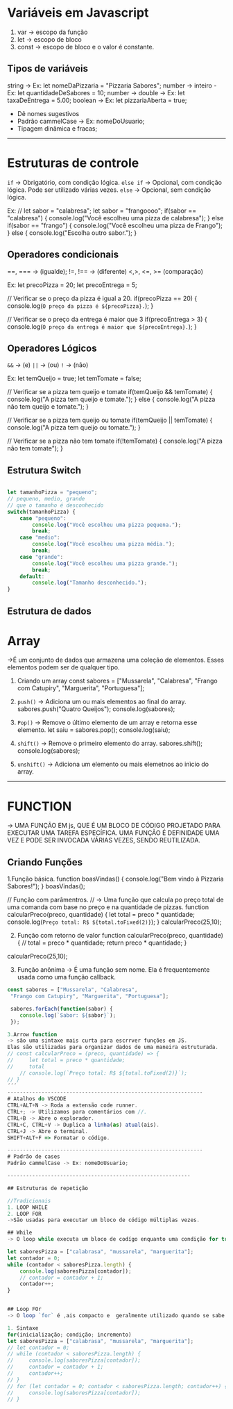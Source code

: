 # Variáveis em Javascript
1. var -> escopo da função
2. let -> escopo de bloco
3. const -> escopo de bloco e o valor é constante.

## Tipos de variáveis
string -> Ex: let nomeDaPizzaria = "Pizzaria Sabores";
number -> inteiro - Ex: let quantidadeDeSabores = 10;
number -> double -> Ex: let taxaDeEntrega = 5.00;
boolean -> Ex: let pizzariaAberta = true;

* Dê nomes sugestivos
* Padrão cammelCase -> Ex: nomeDoUsuario;
* Tipagem dinâmica e fracas;
---------------------------------------------------------------
# Estruturas de controle
`if` -> Obrigatório, com condição lógica.
`else if` -> Opcional, com condição lógica. Pode ser utilizado várias vezes.
`else` -> Opcional, sem condição lógica.

Ex:
// let sabor = "calabresa";
let sabor = "frangoooo";
if(sabor == "calabresa") {
   console.log("Você escolheu uma pizza de calabresa");
} else if(sabor == "frango") {
    console.log("Você escolheu uma pizza de Frango");
} else {
    console.log("Escolha outro sabor.");
}

## Operadores condicionais
==, === -> (igualde);
!=, !== -> (diferente)
<,>, <=, >= (comparação)

Ex:
let precoPizza = 20;
let precoEntrega = 5;

// Verificar se o preço da pizza é igual a 20.
if(precoPizza == 20) {
    console.log(`O preço da pizza é ${precoPizza}.`); 
}

// Verificar se o preço da entrega é maior que 3
if(precoEntrega > 3) {
    console.log(`O preço da entrega é maior que ${precoEntrega}.`);
}
## Operadores Lógicos
`&&` -> (e)
`||` -> (ou)
`!` -> (não)

Ex:
let temQueijo = true;
let temTomate = false;

// Verificar se a pizza tem queijo e tomate
if(temQueijo && temTomate) {
    console.log("A pizza tem queijo e tomate.");
} else {
    console.log("A pizza não tem queijo e tomate.");
}

// Verificar se a pizza tem queijo ou tomate
if(temQueijo || temTomate) {
    console.log("A pizza tem queijo ou tomate.");
}

// Verificar se a pizza não tem tomate
if(!temTomate) {
    console.log("A pizza não tem tomate");
}

## Estrutura Switch
```javascript

let tamanhoPizza = "pequeno";
// pequeno, medio, grande
// que o tamanho é desconhecido
switch(tamanhoPizza) {
    case "pequeno":
        console.log("Você escolheu uma pizza pequena.");
        break;
    case "medio":
        console.log("Você escolheu uma pizza média.");
        break;
    case "grande":
        console.log("Você escolheu uma pizza grande.");
        break;
    default:
        console.log("Tamanho desconhecido.");
}

```



## Estrutura de dados
# Array
->É um conjunto de dados que armazena uma coleção de elementos. Esses elementos podem ser de qualquer tipo.
1. Criando um array
const sabores = ["Mussarela", "Calabresa",
 "Frango com Catupiry", "Marguerita", "Portuguesa"];

2. `push()` -> Adiciona um ou mais elementos ao final do array.
sabores.push("Quatro Queijos");
console.log(sabores);

3. `Pop()` -> Remove o último elemento de um array e retorna esse elemento.
let saiu = sabores.pop();
console.log(saiu);

4. `shift()` -> Remove o primeiro elemento do array.
sabores.shift();
console.log(sabores);
5. `unshift()` -> Adiciona um elemento ou mais elemetnos ao inìcio do array.

---------------------------------------------------------------

# FUNCTION
-> UMA FUNÇÃO EM js, QUE É UM BLOCO DE CÓDIGO PROJETADO PARA EXECUTAR UMA TAREFA ESPECÍFICA. UMA FUNÇÃO É DEFINIDADE UMA VEZ E PODE SER INVOCADA VÁRIAS VEZES, SENDO REUTILIZADA.

## Criando Funções
1.Função básica.
function boasVindas() {
    console.log("Bem vindo à Pizzaria Sabores!");
}
boasVindas();

// Função com parâmentros.
// -> Uma função que calcula po preço total de uma comanda com base no preço e na quantidade de pizzas.
function calcularPreco(preco, quantidade) {
    let total = preco * quantidade;
    console.log(`Preço total: R$ ${total.toFixed(2)}`);
}
 calcularPreco(25,10);

 2. Função com retorno de valor
function calcularPreco(preco, quantidade) {
    // total = preco * quantidade;
    return preco * quantidade;
}

calcularPreco(25,10);

3. Função anônima
-> É uma função sem nome. Ela é frequentemente usada como uma função callback.

```javascript
const sabores = ["Mussarela", "Calabresa",
 "Frango com Catupiry", "Marguerita", "Portuguesa"];

 sabores.forEach(function(sabor) {
    console.log(`Sabor: ${sabor}`);
 });
```

```javascript
3.Arrow function
-> são uma sintaxe mais curta para escrrver funções em JS.
Elas são utilizadas para organizar dados de uma maneira estruturada.
// const calcularPreco = (preco, quantidade) => {
//     let total = preco * quantidade;
//     total
    // console.log(`Preço total: R$ ${total.toFixed(2)}`);
// }
´´´
---------------------------------------------------------------
# Atalhos do VSCODE
CTRL+ALT+N -> Roda a extensão code runner.
CTRL+; -> Utilizamos para comentários com //.
CTRL+B -> Abre o explorador.
CTRL+C, CTRL+V -> Duplica a linha(as) atual(ais).
CTRL+J -> Abre o terminal.
SHIFT+ALT+F => Formatar o código.

---------------------------------------------------------------
# Padrão de cases
Padrão cammelCase -> Ex: nomeDoUsuario;

-----------------------------------------------------------

## Estruturas de repetição

//Tradicionais
1. LOOP WHILE
2. LOOP FOR
->São usadas para executar um bloco de código múltiplas vezes.

## While
-> O loop while executa um bloco de codígo enquanto uma condição for true (verdadeiro).

let saboresPizza = ["calabrasa", "mussarela", "marguerita"];
let contador = 0;
while (contador < saboresPizza.length) {
    console.log(saboresPizza[contador]);
    // contador = contador + 1;
    contador++;
}


## Loop FOr
-> O loop `for` é ,ais compacto e  geralmente utilizado quando se sabe de antemão quantas vezes o loop deve ser executado.

1. Sintaxe
for(inicialização; condição; incremento)
let saboresPizza = ["calabrasa", "mussarela", "marguerita"];
// let contador = 0;
// while (contador < saboresPizza.length) {
//     console.log(saboresPizza[contador]);
//     contador = contador + 1;
//     contador++;
// }
// for (let contador = 0; contador < saboresPizza.length; contador++) {
//     console.log(saboresPizza[contador]);
// }
```